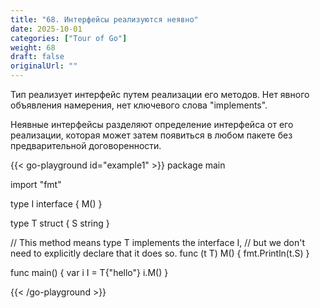 ```yaml
---
title: "68. Интерфейсы реализуются неявно"
date: 2025-10-01
categories: ["Tour of Go"]
weight: 68
draft: false
originalUrl: ""
---
```


Тип реализует интерфейс путем реализации его методов. Нет явного объявления намерения, нет ключевого слова "implements".

Неявные интерфейсы разделяют определение интерфейса от его реализации, которая может затем появиться в любом пакете без предварительной договоренности.

{{< go-playground id="example1" >}}
package main

import "fmt"

type I interface {
    M()
}

type T struct {
    S string
}

// This method means type T implements the interface I,
// but we don't need to explicitly declare that it does so.
func (t T) M() {
    fmt.Println(t.S)
}

func main() {
    var i I = T{"hello"}
    i.M()
}



{{< /go-playground >}} 